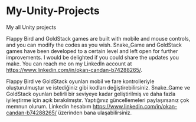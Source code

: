 # My-Unity-Projects
 My all Unity projects

Flappy Bird and GoldStack games are built with mobile and mouse controls, and you can modify the codes as you wish. Snake_Game and GoldStack games have been developed to a certain level and left open for further improvements. I would be delighted if you could share the updates you make. You can reach me on my LinkedIn account at https://www.linkedin.com/in/okan-candan-b74288265/.


Flappy Bird ve GoldStack oyunları mobil ve fare kontrolleriyle oluşturulmuştur ve istediğiniz gibi kodları değiştirebilirsiniz. Snake_Game ve GoldStack oyunları belirli bir seviyeye kadar geliştirilmiş ve daha fazla iyileştirme için açık bırakılmıştır. Yaptığınız güncellemeleri paylaşırsanız çok memnun olurum. Linkedin hesabım https://www.linkedin.com/in/okan-candan-b74288265/ üzerinden bana ulaşabilirsiniz.